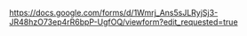 https://docs.google.com/forms/d/1Wmrj_Ans5sJLRyjSj3-JR48hzO73ep4rR6bpP-UgfOQ/viewform?edit_requested=true

